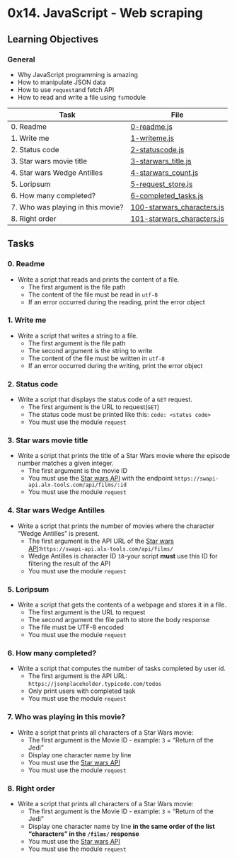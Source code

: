 # 0x14. JavaScript - Web scraping

## Learning Objectives

### General

* Why JavaScript programming is amazing
* How to manipulate JSON data
* How to use `request`and fetch API
* How to read and write a file using `fs`module

| Task | File |
| ---- | ---- |
| 0. Readme | [0-readme.js](./0-readme.js) |
| 1. Write me | [1-writeme.js](./1-writeme.js) |
| 2. Status code | [2-statuscode.js](./2-statuscode.js) |
| 3. Star wars movie title | [3-starwars_title.js](./3-starwars_title.js) |
| 4. Star wars Wedge Antilles | [4-starwars_count.js](./4-starwars_count.js) |
| 5. Loripsum | [5-request_store.js](./5-request_store.js) |
| 6. How many completed? | [6-completed_tasks.js](./6-completed_tasks.js) |
| 7. Who was playing in this movie? | [100-starwars_characters.js](./100-starwars_characters.js) |
| 8. Right order | [101-starwars_characters.js](./101-starwars_characters.js) |

## Tasks
### 0. Readme
* Write a script that reads and prints the content of a file.
    * The first argument is the file path
    * The content of the file must be read in `utf-8`
    * If an error occurred during the reading, print the error object
### 1. Write me
* Write a script that writes a string to a file.
    * The first argument is the file path
    * The second argument is the string to write
    * The content of the file must be written in `utf-8`
    * If an error occurred during the writing, print the error object
### 2. Status code
* Write a script that displays the status code of a `GET` request.
    * The first argument is the URL to request(`GET`)
    * The status code must be printed like this: `code: <status code>`
    * You must use the module `request`
### 3. Star wars movie title
* Write a script that prints the title of a Star Wars movie where the episode number matches a given integer.
    * The first argument is the movie ID
    * You must use the [Star wars API](https://swapi-api.alx-tools.com/) with the endpoint `https://swapi-api.alx-tools.com/api/films/:id`
    * You must use the module `request`
### 4. Star wars Wedge Antilles
* Write a script that prints the number of movies where the character “Wedge Antilles” is present.
    * The first argument is the API URL of the [Star wars API](https://swapi-api.alx-tools.com/):`https://swapi-api.alx-tools.com/api/films/`
    * Wedge Antilles is character ID `18`-your script **must** use this ID for filtering the result of the API
    * You must use the module `request`
### 5. Loripsum
* Write a script that gets the contents of a webpage and stores it in a file.
    * The first argument is the URL to request
    * The second argument the file path to store the body response
    * The file must be UTF-8 encoded
    * You must use the module `request`
### 6. How many completed?
* Write a script that computes the number of tasks completed by user id.
    * The first argument is the API URL: `https://jsonplaceholder.typicode.com/todos`
    * Only print users with completed task
    * You must use the module `request`
### 7. Who was playing in this movie?
* Write a script that prints all characters of a Star Wars movie:
    * The first argument is the Movie ID - example: `3` = “Return of the Jedi”
    * Display one character name by line
    * You must use the [Star wars API](https://swapi-api.alx-tools.com/)
    * You must use the module `request`
### 8. Right order
* Write a script that prints all characters of a Star Wars movie:
    * The first argument is the Movie ID - example: `3` = “Return of the Jedi”
    * Display one character name by line **in the same order of the list “characters” in the `/films/` response**
    * You must use the [Star wars API](https://swapi-api.alx-tools.com/)
    * You must use the module `request`
